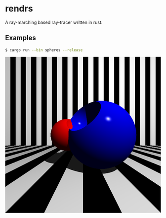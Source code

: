 # rendrs

A ray-marching based ray-tracer written in rust.

## Examples

```sh
$ cargo run --bin spheres --release
```

![](examples/spheres.png)
